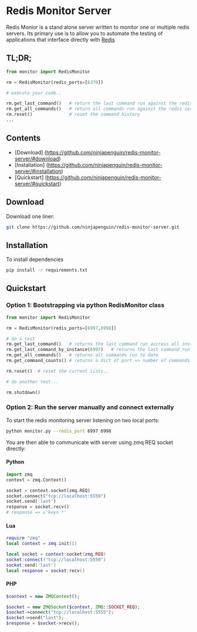 Redis Monitor Server
====================

Redis Monior is a stand alone server written to monitor one or multiple redis servers. Its primary use is to allow you to automate the testing of applications that interface directly with [Redis](http://www.redis.io)

## TL;DR;

```python
from monitor import RedisMonitor

rm = RedisMonitor(redis_ports=[6370])

# execute your code..

rm.get_last_command()	# return the last command run against the redis server
rm.get_all_commands()	# return all commands run against the redis server
rm.reset()				# reset the command history
...
```

## Contents
 * [Download] (https://github.com/ninjapenguin/redis-monitor-server/#download)
 * [Installation] (https://github.com/ninjapenguin/redis-monitor-server/#installation)
 * [Quickstart] (https://github.com/ninjapenguin/redis-monitor-server/#quickstart)

## Download

Download one liner:

```bash
git clone https://github.com/ninjapenguin/redis-monitor-server.git
````

## Installation

To install dependencies

 ```bash
 pip install -r requirements.txt
 ````

## Quickstart

### Option 1: Bootstrapping via python RedisMonitor class

```python
from monitor import RedisMonitor

rm = RedisMonitor(redis_ports=[6997,6998])

# do a test
rm.get_last_command()	# returns the last command run accross all instances
rm.get_last_command_by_instance(6997)	# returns the last command run on instance @ port 6997
rm.get_all_commands()	# returns all commands run to date
rm.get_command_counts()	# returns a dict of port => number of commands recorded

rm.reset()	# reset the current lists..

# do another test...

rm.shutdown()
````

### Option 2: Run the server manually and connect externally

To start the redis monitoring server listening on two local ports:

```bash
python monitor.py --redis_port 6997 6998
````

You are then able to communicate with server using zmq REQ socket directly:

#### Python

```python
import zmq
context = zmq.Context()

socket = context.socket(zmq.REQ)
socket.connect("tcp://localhost:5559")
socket.send('last')
response = socket.recv()
# response == u'keys *'
````

#### Lua

```lua
require "zmq"
local context = zmq.init(1)

local socket = context:socket(zmq.REQ)
socket:connect("tcp://localhost:5559")
socket:send('last')
local response = socket:recv()
````

#### PHP
```php
$context = new ZMQContext();

$socket = new ZMQSocket($context, ZMQ::SOCKET_REQ);
$socket->connect("tcp://localhost:5555");
$socket->send("last");
$response = $socket->recv();
````